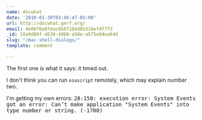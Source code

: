 ```yaml
---
name: docwhat
date: '2010-01-30T03:46:47-05:00'
url: http://docwhat.gerf.org/
email: 4e8076a0fdac6b8f284d8b316efdf7f3
_id: 18a9d80f-d630-4968-a50e-a575e04ea64d
slug: "/mac-shell-dialogs/"
template: comment

---
```


The first one is what it says: it timed out.

I don't think you can run <code>osascript</code> remotely, which may explain number two.

I'm getting my own errors:
<tt>28:150: execution error: System Events got an error: Can’t make application "System Events" into type number or string. (-1700)</tt>
